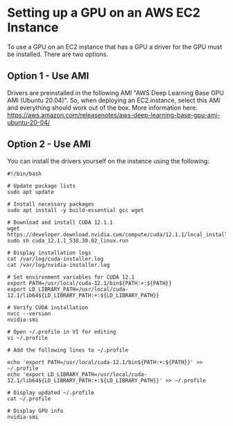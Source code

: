 # Setting up a GPU on an AWS EC2 Instance

To use a GPU on an EC2 instance that has a GPU a driver for the GPU must be installed. There are two options.

## Option 1 - Use AMI

Drivers are preinstalled in the following AMI "AWS Deep Learning Base GPU AMI (Ubuntu 20.04)". So, when deploying an EC2 instance, select this AMI and everything should work out of the box. More information here:  https://aws.amazon.com/releasenotes/aws-deep-learning-base-gpu-ami-ubuntu-20-04/ 

## Option 2 - Use AMI

You can install the drivers yourself on the instance using the following: 

```
#!/bin/bash

# Update package lists
sudo apt update

# Install necessary packages
sudo apt install -y build-essential gcc wget

# Download and install CUDA 12.1.1
wget https://developer.download.nvidia.com/compute/cuda/12.1.1/local_installers/cuda_12.1.1_530.30.02_linux.run
sudo sh cuda_12.1.1_530.30.02_linux.run

# Display installation logs
cat /var/log/cuda-installer.log
cat /var/log/nvidia-installer.log

# Set environment variables for CUDA 12.1
export PATH=/usr/local/cuda-12.1/bin${PATH:+:${PATH}}
export LD_LIBRARY_PATH=/usr/local/cuda-12.1/lib64${LD_LIBRARY_PATH:+:${LD_LIBRARY_PATH}}

# Verify CUDA installation
nvcc --version
nvidia-smi

# Open ~/.profile in VI for editing
vi ~/.profile

# Add the following lines to ~/.profile

echo 'export PATH=/usr/local/cuda-12.1/bin${PATH:+:${PATH}}' >> ~/.profile
echo 'export LD_LIBRARY_PATH=/usr/local/cuda-12.1/lib64${LD_LIBRARY_PATH:+:${LD_LIBRARY_PATH}}' >> ~/.profile

# Display updated ~/.profile
cat ~/.profile

# Display GPU info
nvidia-smi

```

